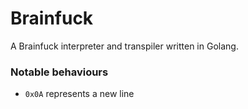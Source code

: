 # Brainfuck

A Brainfuck interpreter and transpiler written in Golang.

### Notable behaviours
* `0x0A` represents a new line
